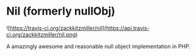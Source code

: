 Nil (formerly nullObj)
=======

![https://travis-ci.org/zackkitzmiller/nil](https://api.travis-ci.org/zackkitzmiller/nil.png)

A amazingly awesome and reasonable null object implementation in PHP.

